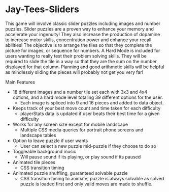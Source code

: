 # Jay-Tees-Sliders
This game will involve classic slider puzzles including images and number puzzles.
Slider puzzles are a proven way to enhance your memory and accelerate your ingenuity!
They also increase the production of dopamine to increase motor skills, concentration power and enhance your recall abilities!
The objective is to arrange the tiles so that they complete the picture for images, or sequence for numbers.
A Hard Mode is included for users wanting to really test their problem solving skills.
They will be required to slide the tile in a way so that they are the sum on the number displayed for that column.
Planning and good arithmetic skills will be helpful as mindlessly sliding the pieces will probably not get you very far!

Main Features
- 18 different images and a number tile set each with 3x3 and 4x4 options, and a hard mode level totaling 39 different options for the user.
    - Each image is spliced into 9 and 16 pieces and added to data object.
- Keeps track of your best move count and time taken for each difficulty
    - playerStats data is updated if user beats their best time for a given difficulty
- Works for any screen size except for mobile landscape
    - Multiple CSS media queries for portrait phone screens and landscape tables
- Option to leave puzzle if user wants
    - User can select a new puzzle mid-puzzle if they choose to do so
- Toggleable background music
    - Will pause sound if its playing, or play sound if its paused
- Animated tile pieces
    - CSS transition timing
- Animated puzzle shuffling, guaranteed solvable puzzle
    - CSS transition timing to animate, puzzle is always solvable as solved puzzle is loaded first and only valid moves are made to shuffle.

